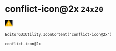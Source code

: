 # conflict-icon@2x `24x20`
<img src="/img/conflict-icon.png" width=24 height=20>

``` CSharp
EditorGUIUtility.IconContent("conflict-icon@2x")
```
```
conflict-icon@2x
```

